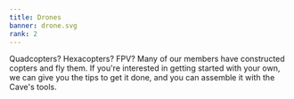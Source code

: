 ```yaml
---
title: Drones
banner: drone.svg
rank: 2
---
```

Quadcopters? Hexacopters? FPV? Many of our members have constructed copters and fly them. If you're interested in getting started with your own, we can give you the tips to get it done, and you can assemble it with the Cave's tools.
